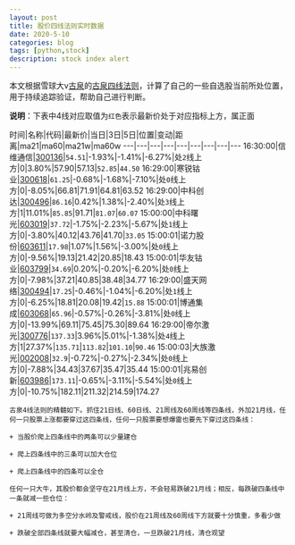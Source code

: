 ```yaml
---
layout: post
title: 股价四线法则实时数据
date: 2020-5-10
categories: blog
tags: [python,stock]
description: stock index alert
---
```



本文根据雪球大v[古泉](https://xueqiu.com/u/7148646888)的[古泉四线法则](https://xueqiu.com/7148646888/130498192)，计算了自己的一些自选股当前所处位置，用于持续追踪验证，帮助自己进行判断。

**说明**：下表中4线对应取值为`红色`表示最新价处于对应指标上方，属正面

时间|名称|代码|最新价|当日|3日|5日|位置|变动|距离|ma21|ma60|ma21w|ma60w
---|---|---|---|---|---|---|---|---
16:30:00|信维通信|[300136](https://xueqiu.com/S/SZ300136)|`54.51`|-1.93%|-1.41%|-6.27%|处`2`线上方|0|3.80%|57.90|57.13|`52.85`|`44.50`
16:29:00|寒锐钴业|[300618](https://xueqiu.com/S/SZ300618)|`61.25`|-0.68%|-1.68%|-7.10%|处`0`线上方|0|-8.05%|66.81|71.91|64.81|63.52
16:29:00|中科创达|[300496](https://xueqiu.com/S/SZ300496)|`86.16`|0.42%|1.38%|-2.40%|处`3`线上方|1|11.01%|`85.85`|91.71|`81.07`|`60.07`
15:00:00|中科曙光|[603019](https://xueqiu.com/S/SH603019)|`37.72`|-1.75%|-2.23%|-5.67%|处`1`线上方|0|-3.80%|40.12|43.76|41.70|`33.05`
15:00:01|诺力股份|[603611](https://xueqiu.com/S/SH603611)|`17.98`|1.07%|1.56%|-3.00%|处`0`线上方|0|-9.56%|19.13|21.42|20.85|18.43
15:00:01|华友钴业|[603799](https://xueqiu.com/S/SH603799)|`34.69`|0.20%|-0.20%|-6.20%|处`0`线上方|0|-7.98%|37.21|40.85|38.48|34.77
16:29:00|盛天网络|[300494](https://xueqiu.com/S/SZ300494)|`17.25`|-0.46%|-1.04%|-6.20%|处`1`线上方|0|-6.25%|18.81|20.08|19.42|`15.88`
15:00:01|博通集成|[603068](https://xueqiu.com/S/SH603068)|`65.96`|-0.57%|-0.26%|-3.81%|处`0`线上方|0|-13.99%|69.11|75.45|75.30|89.64
16:29:00|帝尔激光|[300776](https://xueqiu.com/S/SZ300776)|`137.33`|3.96%|5.01%|-1.38%|处`4`线上方|1|27.37%|`135.71`|`113.82`|`101.10`|`90.46`
15:00:03|大族激光|[002008](https://xueqiu.com/S/SZ002008)|`32.9`|-0.72%|-0.27%|-2.34%|处`0`线上方|0|-7.88%|34.43|37.67|35.47|35.44
15:00:01|兆易创新|[603986](https://xueqiu.com/S/SH603986)|`173.11`|-0.65%|-3.11%|-5.54%|处`0`线上方|0|-10.75%|182.11|211.32|214.59|174.27

```
古泉4线法则的精髓如下。抓住21日线、60日线、21周线及60周线等四条线，外加21月线，任何一只股票上涨都要穿过这四条线，任何一只股票要想爆雷也要先下穿过这四条线：

+ 当股价爬上四条线中的两条可以少量建仓

+ 爬上四条线中的三条可以加大仓位

+ 爬上四条线中的四条可以全仓

任何一只大牛，其股价都会坚守在21月线上方，不会轻易跌破21月线；相反，每跌破四条线中一条就减一些仓位：

+ 21周线可做为多空分水岭及警戒线，股价在21周线及60周线下方就要十分慎重，多看少做

+ 跌破全部四条线就要大幅减仓，甚至清仓，一旦跌破21月线，清仓观望
```
